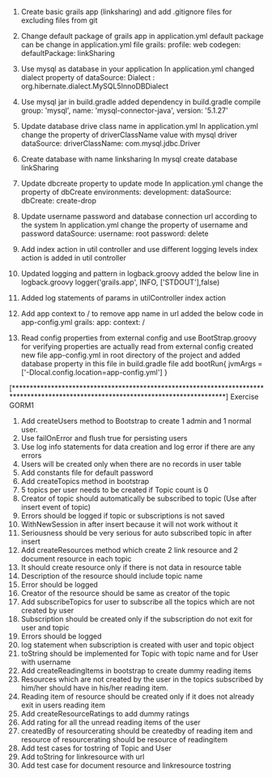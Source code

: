 1. Create basic grails app (linksharing) and add .gitignore files for excluding files from git
2. Change default package of grails app in application.yml
    default package can be change in application.yml file 
        grails:
            profile: web
            codegen:
                defaultPackage: linkSharing
                
                
3. Use mysql as database in your application
    In application.yml changed dialect property of 
    dataSource:
        Dialect : org.hibernate.dialect.MySQL5InnoDBDialect
       
4. Use mysql jar in build.gradle 
    added dependency in build.gradle
            compile group: 'mysql', name: 'mysql-connector-java', version: '5.1.27'

5. Update database drive class name in application.yml
    In application.yml change the property of driverClassName value with mysql driver
    dataSource:
        driverClassName: com.mysql.jdbc.Driver
        
6. Create database with name linksharing
    In mysql 
    create database linkSharing
     
7. Update dbcreate property to update mode
    In application.yml change the property of dbCreate
    environments:
        development:
            dataSource:
                dbCreate: create-drop
                
                
8. Update username password and database connection url according to the system
    In application.yml change the property of username and password
    dataSource:
        username: root
        password: delete

9. Add index action in util controller and use different logging levels
    index action is added in util controller
    
10. Updated logging and pattern in logback.groovy
    added the below line in logback.groovy
        logger('grails.app', INFO, ['STDOUT'],false)

    
11. Added log statements of params in utilController index action
    

12. Add app context to / to remove app name in url
    added the below code in app-config.yml
        grails:
            app:
            context: /

13. Read config properties from external config and use BootStrap.groovy for verifying properties are actually read from external config
    created new file app-config.yml in root directory of the project 
    and added database property in this file
    in build.gradle file add 
    bootRun{ 
    jvmArgs = ['-Dlocal.config.location=app-config.yml']
    }
    
[************************************************************************************************************************************]
Exercise GORM1

1. Add createUsers method to Bootstrap to create 1 admin and 1 normal user.
2. Use failOnError and flush true for persisting users
3. Use log info statements for data creation and log error if there are any errors
4. Users will be created only when there are no records in user table
5. Add constants file for default password
6. Add createTopics method in bootstrap
7. 5 topics per user needs to be created if Topic count is 0
8. Creator of topic should automatically be subscribed to topic (Use after insert event of topic)
9. Errors should be logged if topic or subscriptions is not saved
10. WithNewSession in after insert because it will not work without it
11. Seriousness should be very serious for auto subscribed topic in after insert
12. Add createResources method which create 2 link resource and 2 document resource in each topic
13. It should create resource only if there is not data in resource table
14. Description of the resource should include topic name
15. Error should be logged
16. Creator of the resource should be same as creator of the topic
17. Add subscribeTopics for user to subscribe all the topics which are not created by user
18. Subscription should be created only if the subscription do not exit for user and topic 
19. Errors should be logged
20. log statement when subscription is created with user and topic object
21. toString should be implemented for Topic with topic name and for User with username
22. Add createReadingItems in bootstrap to create dummy reading items
23. Resources which are not created by the user in the topics subscribed by him/her should have in his/her reading item.
24. Reading item of resource should be created only if it does not already exit in users reading item
25. Add createResourceRatings to add dummy ratings
26. Add rating for all the unread reading items of the user
27. createdBy of resourcerating should be createdby of reading item and resource of resourcerating should be resource of readingitem
28. Add test cases for tostring of Topic and User
29. Add toString for linkresource with url
30. Add test case for document resource and linkresource tostring
